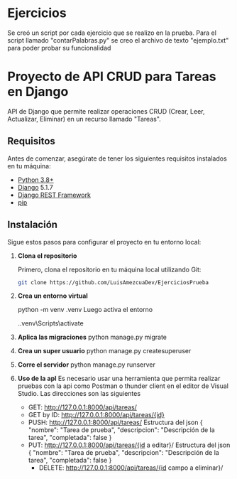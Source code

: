 # Ejercicios 
Se creó un script por cada ejercicio que se realizo en la prueba. Para el script llamado "contarPalabras.py" se creo el archivo de texto "ejemplo.txt" para poder probar su funcionalidad

# Proyecto de API CRUD para Tareas en Django

API de Django que permite realizar operaciones CRUD (Crear, Leer, Actualizar, Eliminar) en un recurso llamado "Tareas".

## Requisitos

Antes de comenzar, asegúrate de tener los siguientes requisitos instalados en tu máquina:

- [Python 3.8+](https://www.python.org/)
- [Django](https://www.djangoproject.com/) 5.1.7
- [Django REST Framework](https://www.django-rest-framework.org/)
- [pip](https://pip.pypa.io/en/stable/)

## Instalación

Sigue estos pasos para configurar el proyecto en tu entorno local:

1. **Clona el repositorio**

   Primero, clona el repositorio en tu máquina local utilizando Git:
   
   ```bash
   git clone https://github.com/LuisAmezcuaDev/EjerciciosPrueba

2. **Crea un entorno virtual**

    python -m venv .venv
    Luego activa el entorno 

    .\.venv\Scripts\activate

3. **Aplica las migraciones**
    python manage.py migrate

4. **Crea un super usuario**
    python manage.py createsuperuser

5. **Corre el servidor**
    python manage.py runserver

5. **Uso de la apl**
    Es necesario usar una herramienta que permita realizar pruebas con la api como Postman o thunder client en el editor de Visual Studio. Las direcciones son las siguientes

   - GET: http://127.0.0.1:8000/api/tareas/
   - GET by ID: http://127.0.0.1:8000/api/tareas/{id}
   - PUSH: http://127.0.0.1:8000/api/tareas/
    Estructura del json {
        "nombre": "Tarea de prueba",
        "descripcion": "Descripción de la tarea",
        "completada": false
    }
   - PUT: http://127.0.0.1:8000/api/tareas/{id a editar}/
    Estructura del json {
        "nombre": "Tarea de prueba",
        "descripcion": "Descripción de la tarea",
        "completada": false
    }
     - DELETE: http://127.0.0.1:8000/api/tareas/{id campo a eliminar}/

